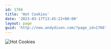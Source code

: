 ```yaml
---
id: 1766
title: 'Hot Cookies'
date: '2023-03-17T13:45:22+00:00'
layout: page
guid: 'http://new.andydixon.com/?page_id=1766'
---
```


![Hot Cookies](https://i0.wp.com/assets.g8x2.ldn.idrivee2-23.com/posters/Hot%20Cookies%2001.jpg?w=1200&ssl=1 "Hot Cookies")